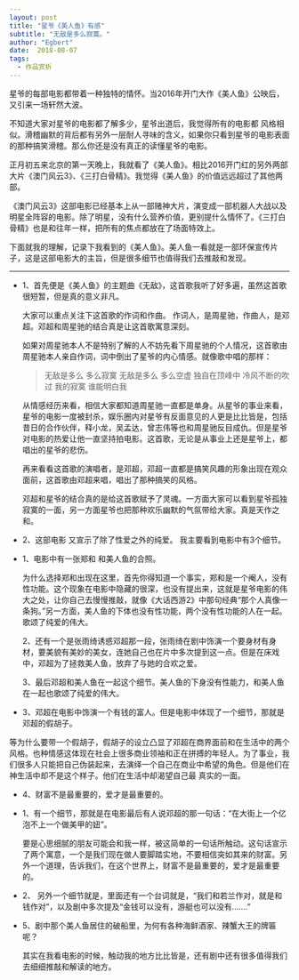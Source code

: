 ```yaml
---
layout: post
title: "星爷《美人鱼》有感"
subtitle: "无敌是多么寂寞。"
author: "Egbert"
date:  2018-08-07
tags:
  - 作品赏析
---
```


 星爷的每部电影都带着一种独特的情怀。当2016年开门大作《美人鱼》公映后，又引来一场轩然大波。﻿

不知道大家对星爷的电影都了解多少，星爷出道后，我觉得所有的电影都 风格相似。滑稽幽默的背后都有另外一层耐人寻味的含义，如果你只看到星爷的电影表面的那种搞笑滑稽。那么你还是没有真正的读懂星爷的电影。﻿

   正月初五来北京的第一天晚上，我就看了《美人鱼》。相比2016开门红的另外两部大片《澳门风云3》、《三打白骨精》。我觉得《美人鱼》的价值远远超过了其他两部。﻿

《澳门风云3》这部电影已经基本上从一部赌神大片，演变成一部机器人大战以及明星全阵容的电影。除了明星，没有什么营养价值，更别提什么情怀了。《三打白骨精》也是和往年一样，把所有的焦点都放在了场面特效上。﻿

下面就我的理解，记录下我看到的《美人鱼》。美人鱼一看就是一部环保宣传片子，这是这部电影大的主旨，但是很多细节也值得我们去推敲和发现。﻿

---

- 1、首先便是《美人鱼》的主题曲《无敌》，这首歌我听了好多遍，虽然这首歌很短暂，但是真的意义非凡。﻿

	大家可以重点关注下这首歌的作词和作曲。 作词人，是周星驰，作曲人，是邓超。邓超和周星驰的结合真是让这首歌寓意深刻。﻿

	如果对周星驰本人不是特别了解的人不妨先看下周星驰的个人情况，这首歌由周星驰本人亲自作词，词中倒出了星爷的内心情感。就像歌中唱的那样：﻿

	> 无敌是多么 多么寂寞﻿
 无敌是多么 多么空虚﻿
 独自在顶峰中 冷风不断的吹过﻿
我的寂寞 谁能明白我﻿

	从情感经历来看，相信大家都知道周星驰一直都是单身。从星爷的事业来看，星爷的电影一度被封杀，娱乐圈内对星爷有反面意见的人更是比比皆是，包括昔日的合作伙伴，释小龙，吴孟达，曾志伟等也和周星驰反目成仇。但是星爷对电影的热爱让他一直坚持拍电影。这首歌，无论是从事业上还是星爷上，都唱出的星爷的悲伤。﻿

	再来看看这首歌的演唱者，是邓超，邓超一直都是搞笑风趣的形象出现在观众面前，这首歌由邓超来唱，唱出了那种搞笑的风格。﻿

	邓超和星爷的结合真的是给这首歌赋予了灵魂。一方面大家可以看到星爷孤独寂寞的一面，另一方面星爷也把那种欢乐幽默的气氛带给大家。真是天作之和。

- 2、这部电影 又宣示了除了性爱之外的纯爱。﻿
	 我主要看到电影中有3个细节。﻿

 - 1、电影中有一张郑和 和美人鱼的合照。﻿

	为什么选择郑和出现在这里，首先你得知道一个事实，郑和是一个阉人，没有性功能。这个现象在电影中隐藏的很深，也没有提出来，这就是星爷电影的伟大之处，让你自己去慢慢推敲，就像《大话西游2》中那句经典“那个人真像一条狗。”另一方面，美人鱼的下体也没有性功能，两个没有性功能的人在一起。歌颂了纯爱的伟大。﻿

	2、还有一个是张雨绮诱惑邓超那一段，张雨绮在剧中饰演一个要身材有身材，要美貌有美妙的美女，连她自己也在片中多次提到这一点。但是在床戏中，邓超为了拯救美人鱼，放弃了与她的合欢之爱。﻿

	 3、最后邓超和美人鱼在一起这个细节。美人鱼的下身没有性能力，和美人鱼在一起也歌颂了纯爱的伟大。﻿


- 3、邓超在电影中饰演一个有钱的富人。但是电影中体现了一个细节，那就是邓超的假胡子。﻿

等为什么要带一个假胡子，假胡子的设立凸显了邓超在商界面前和在生活中的两个风格。也种情感这体现在社会上很多商业领袖和正在拼搏的年轻人。为了事业，我们很多人只能把自己伪装起来，去演绎一个自己在商业中希望的角色。但是他们在神生活中却不是这个样子。他们在生活中却渴望自己最 真实的一面。

- 4、财富不是最重要的，爱才是最重要的。﻿

 - 1、有一个细节，那就是在电影最后有人说邓超的那一句话：“在大街上一个亿泡不上一个做美甲的妞”。﻿

	要是心思细腻的朋友可能会和我一样，被这简单的一句话所触动。这句话宣示了两个寓意，一个是我们现在做人要脚踏实地，不要相信突如其来的财富。另外一个道理，告诉我们，在这个世界上，财富不是最重要的，爱才是最重要的。﻿

 - 2、 另外一个细节就是，里面还有一个台词就是，“我们和若兰作对，就是和钱作对”，以及剧中多次提及“金钱可以没有，游艇也可以没有…….”﻿

- 5、剧中那个美人鱼居住的破船里，为何有各种海鲜酒家、辣蟹大王的牌匾呢？﻿

  其实在我看电影的时候，触动我的地方比比皆是，还有剧中还有很多值得我们去细细推敲和解读的地方。﻿











